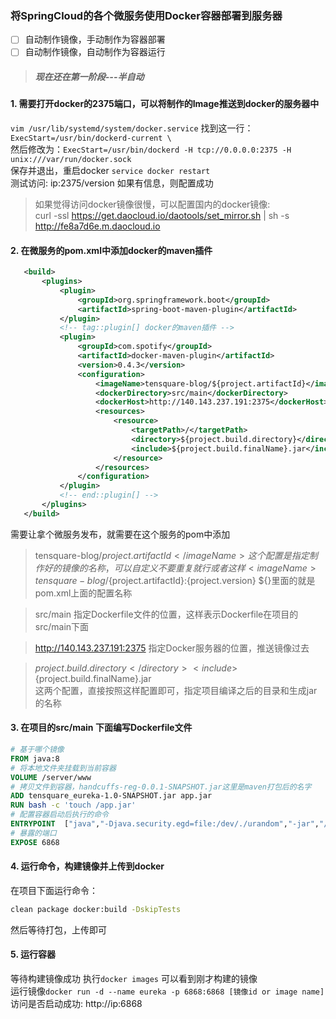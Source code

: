### 将SpringCloud的各个微服务使用Docker容器部署到服务器   

 - [ ] 自动制作镜像，手动制作为容器部署
 - [ ] 自动制作镜像，自动制作为容器运行
 
 > ##### 现在还在第一阶段---半自动
 
 #### 1. 需要打开docker的2375端口，可以将制作的Image推送到docker的服务器中
 `vim /usr/lib/systemd/system/docker.service`
  找到这一行：`ExecStart=/usr/bin/dockerd-current \`   
  然后修改为：`ExecStart=/usr/bin/dockerd -H tcp://0.0.0.0:2375 -H unix:///var/run/docker.sock`   
  保存并退出，重启docker `service docker restart`   
  测试访问: ip:2375/version 如果有信息，则配置成功
  
  > 如果觉得访问docker镜像很慢，可以配置国内的docker镜像:   
  curl -ssl https://get.daocloud.io/daotools/set_mirror.sh | sh -s
  http://fe8a7d6e.m.daocloud.io
  
 
 #### 2. 在微服务的pom.xml中添加docker的maven插件
 ```xml
	<build>
        <plugins>
            <plugin>
                <groupId>org.springframework.boot</groupId>
                <artifactId>spring-boot-maven-plugin</artifactId>
            </plugin>
            <!-- tag::plugin[] docker的maven插件 -->
            <plugin>
                <groupId>com.spotify</groupId>
                <artifactId>docker-maven-plugin</artifactId>
                <version>0.4.3</version>
                <configuration>
                    <imageName>tensquare-blog/${project.artifactId}</imageName>
                    <dockerDirectory>src/main</dockerDirectory>
                    <dockerHost>http://140.143.237.191:2375</dockerHost>
                    <resources>
                        <resource>
                            <targetPath>/</targetPath>
                            <directory>${project.build.directory}</directory>
                            <include>${project.build.finalName}.jar</include>
                        </resource>
                    </resources>
                </configuration>
            </plugin>
            <!-- end::plugin[] -->
        </plugins>
    </build>
```
需要让拿个微服务发布，就需要在这个服务的pom中添加   
  > <imageName>tensquare-blog/${project.artifactId}</imageName> 这个配置是指定制作好的镜像的名称，可以自定义不要重复就行  
  	或者这样<imageName>tensquare-blog/${project.artifactId}:{project.version}</imageName> ${}里面的就是pom.xml上面的配置名称
 
  > <dockerDirectory>src/main</dockerDirectory> 指定Dockerfile文件的位置，这样表示Dockerfile在项目的src/main下面
  
  > <dockerHost>http://140.143.237.191:2375</dockerHost> 指定Docker服务器的位置，推送镜像过去
  
  ><directory>${project.build.directory}</directory>  
   <include>${project.build.finalName}.jar</include>   
   这两个配置，直接按照这样配置即可，指定项目编译之后的目录和生成jar的名称
 
 
 #### 3. 在项目的src/main 下面编写Dockerfile文件
 ```dockerfile
# 基于哪个镜像
FROM java:8
# 将本地文件夹挂载到当前容器
VOLUME /server/www
# 拷贝文件到容器，handcuffs-reg-0.0.1-SNAPSHOT.jar这里是maven打包后的名字
ADD tensquare_eureka-1.0-SNAPSHOT.jar app.jar
RUN bash -c 'touch /app.jar'
# 配置容器启动后执行的命令
ENTRYPOINT  ["java","-Djava.security.egd=file:/dev/./urandom","-jar","/app.jar"]
# 暴露的端口
EXPOSE 6868
```

#### 4. 运行命令，构建镜像并上传到docker
在项目下面运行命令：
```bash
clean package docker:build -DskipTests
```
然后等待打包，上传即可

#### 5. 运行容器
等待构建镜像成功
执行`docker images` 可以看到刚才构建的镜像   
运行镜像`docker run -d --name eureka -p 6868:6868 [镜像id or image name] `
访问是否启动成功: http://ip:6868


